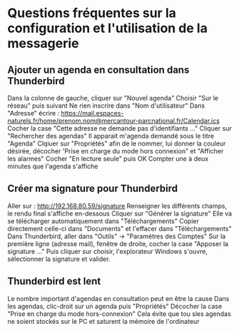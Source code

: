 # Questions fréquentes sur la configuration et l'utilisation de la messagerie

## Ajouter un agenda en consultation dans Thunderbird
Dans la colonne de gauche, cliquer sur "Nouvel agenda"
Choisir "Sur le réseau" puis suivant
Ne rien inscrire dans "Nom d'utilisateur"
Dans "Adresse" écrire : https://mail.espaces-naturels.fr/home/prenom.nom@mercantour-parcnational.fr/Calendar.ics
Cocher la case "Cette adresse ne demande pas d'identifiants ..."
Cliquer sur "Rechercher des agendas"
Il apparait m'agenda demandé sous le titre "Agenda"
Clqiuer sur "Propriétés" afin de le nommer, lui donner la couleur désirée, décocher 'Prise en charge du mode hors connexion" et "Afficher les alarmes"
Cocher "En lecture seule" puis OK
Compter une à deux minutes que l'agenda s'affiche

## Créer ma signature pour Thunderbird
Aller sur : http://192.168.80.59/signature
Renseigner les différents champs, le rendu final s'affiche en-dessous
Cliquer sur "Générer la signature"
Elle va se télécharger automatiquement dans "Téléchargements"
Copier directement celle-ci dans "Documents" et l'effacer dans "Téléchargements"
Dans Thunderbird, aller dans "Outils" -> "Paramètres des Comptes"
Sur la première ligne (adresse mail), fenêtre de droite, cocher la case "Apposer la signature ..."
Puis cliquer sur choisir, l'explorateur Windows s'ouvre, sélectionner la signature et valider.

## Thunderbird est lent
Le nombre important d'agendas en consultation peut en être la cause
Dans les agendas, clic-droit sur un agenda puis "Propriétés"
Décocher la case "Prise en charge du mode hors-connexion"
Cela évite que tou sles agendas ne soient stockés sur le PC et saturent la mémoire de l'ordinateur
